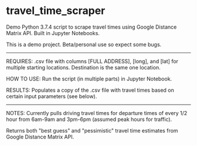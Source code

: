 # travel_time_scraper

Demo Python 3.7.4 script to scrape travel times using Google Distance Matrix API. Built in Jupyter Notebooks. 

This is a demo project. Beta/personal use so expect some bugs.

----------------------------------------------------------------

REQUIRES: .csv file with columns [FULL ADDRESS], [long], and [lat] for multiple starting locations. Destination is the same one location. 

HOW TO USE: Run the script (in multiple parts) in Jupyter Notebook.

RESULTS: Populates a copy of the .csv file with travel times based on certain input parameters (see below). 

----------------------------------------------------------------

NOTES: Currently pulls driving travel times for departure times of every 1/2 hour from 6am-9am and 3pm-6pm (assumed peak hours for traffic).

Returns both "best guess" and "pessimistic" travel time estimates from Google Distance Matrix API.

